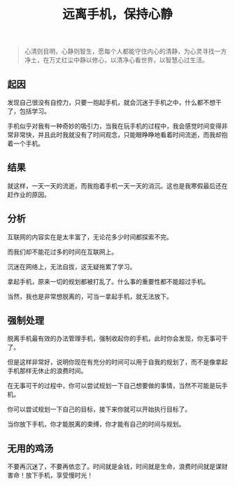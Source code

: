 ﻿---
published: 2023-02-26T22:36:00.000Z
title: 远离手机，保持心静
slug: yuanlishoujibaochixinjing
description: 心清则目明，心静则智生，愿每个人都能守住内心的清静，为心灵寻
tags: [生活]
featured: false
draft: false
excerpt: 心清则目明，心静则智生，愿每个人都能守住内心的清静，为心灵寻找一方净土，在万丈红尘中静以修心，以清净心看世界，以智慧心过生活。起因发现自己很没有自控力，只要一抱起手机，就会沉迷于手机之中，什么都不想干
---

> 心清则目明，心静则智生，愿每个人都能守住内心的清静，为心灵寻找一方净土，在万丈红尘中静以修心，以清净心看世界，以智慧心过生活。



## 起因

发现自己很没有自控力，只要一抱起手机，就会沉迷于手机之中，什么都不想干了，包括学习。  



手机似乎对我有一种奇妙的吸引力，当我在玩手机的过程中，我会感觉时间变得非常非常快，并且此时我就没有了时间观念，只能眼睁睁地看着时间流逝，而我却抱着一个手机。



## 结果

就这样，一天一天的流逝，而我抱着手机一天一天的消沉。这也是我寒假最后还在赶作业的原因。



## 分析

互联网的内容实在是太丰富了，无论花多少时间都探索不完。



而我们却不能花过多的时间在互联网上。



沉迷在网络上，无法自拔，这无疑拖累了学习。



拿起手机，原来一切的规划都被打乱了。什么事的重要性都不能超过手机。



当然，我也是非常想脱离的，可当一拿起手机，就无法放下。  



## 强制处理

脱离手机最有效的办法管理手机，强制收起你的手机，此时你会发现，你无事可干了。



但是这样非常好，说明你现在有充分的时间可以用于自我的规划了，而不是像拿起手机那样无休止的浪费时间。



在无事可干的过程中，你可以尝试规划一下自己想要做的事情，当然不可能是玩手机。



你可以尝试规划一下自己的目标，接下来你就可以开始执行目标了。



当你放下手机，你才能脱离的束缚，你才能有自己的时间与规划。



## 无用的鸡汤

不要再沉迷了，不要再依恋了。时间就是金钱，时间就是生命，浪费时间就是谋财害命！放下手机，享受慢时光！
